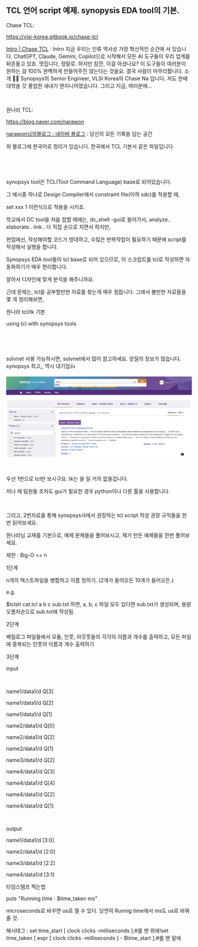 ## TCL 언어 script 예제. synopysis EDA tool의 기본.

Chase TCL:

https://vlsi-korea.gitbook.io/chase-tcl

[Intro | Chase TCL](https://vlsi-korea.gitbook.io/chase-tcl) : Intro 지금 우리는 인류 역사상 가장 혁신적인 순간에 서 있습니다. ChatGPT, Claude, Gemini, Copilot으로 시작해서 모든 AI 도구들이 우리 업계를 뒤흔들고 있죠. 멋집니다, 정말로. 하지만 잠깐, 이걸 아셨나요? 이 도구들이 여러분이 원하는 걸 100% 완벽하게 만들어주진 않는다는 것을요. 결국 사람이 마무리합니다. 소개 🧑‍💻 Synopsys의 Senior Engineer, VLSI Korea의 Chase Na 입니다. 저도 한때 대학을 갓 졸업한 새내기 엔지니어였습니다. 그리고 지금, 여러분에...

​

원나라 TCL:

https://blog.naver.com/narawon

[narawon님의블로그 : 네이버 블로그](https://blog.naver.com/narawon) : 당신의 모든 기록을 담는 공간

위 블로그에 한국어로 정리가 있습니다. 한국에서 TCL 기본서 같은 파일입니다.

​

​

synopsys tool은 TCL(Tool Command Language) base로 되어있습니다.

그 예시중 하나로 Design Compiler에서 constraint file(이하 sdc)를 적용할 때,

set xxx 1 이런식으로 적용을 시키죠.

학교에서 DC tool을 처음 접할 때에는, dc_shell -gui로 들어가서, analyze.. elaborate.. link.. 다 직접 손으로 치면서 하지만,

현업에선, 작성해야할 코드가 방대하고, 수많은 반복작업이 필요하기 때문에 script를 작성해서 실행을 합니다.

Synopsys EDA tool들이 tcl base로 되어 있으므로, 이 스크립트를 tcl로 작성하면 자동화하기가 매우 편리합니다.

알아서 디자인에 맞게 분석을 해주니까요.

근데 문제는, tcl을 공부할만한 자료를 찾는게 매우 힘듭니다. 그래서 볼만한 자료들을 몇 개 정리해보면,

원나라 tcl/tk 기본

using tcl with synopsys tools

​

​

solvnet 사용 가능하시면, solvnet에서 많이 참고하세요. 양질의 정보가 많습니다. synopsys 최고,, 역시 대기업👍

![0](./asset/0.png)

​

우선 1번으로 tcl만 보시구요. tk는 쓸 일 거의 없을겁니다.

저나 제 팀원들 조차도 gui가 필요한 경우 python이나 다른 툴을 사용합니다.

​

그리고, 2번자료를 통해 synopsys사에서 권장하는 tcl script 작성 권장 규칙들을 한 번 읽어보세요.

원나라님 교재를 기본으로, 예제 문제들을 풀어보시고, 제가 만든 예제들을 한번 풀어보세요.

제한 : Big-O <= n

1단계

n개의 텍스트파일을 병합하고 이름 정하기. (2개가 들어오든 10개가 들어오든.)

e.g.

$tclsh cat.tcl a b c sub.txt 하면, a, b, c 파일 모두 있다면 sub.txt가 생성되며, 용량 오름차순으로 sub.txt에 작성됨.

2단계

베릴로그 파일들에서 모듈, 인풋, 아웃풋들의 각각의 이름과 개수를 출력하고, 모든 파일에 중복되는 인풋의 이름과 개수 출력하기

3단계

input

​

name1/data1/d Q[3]

name1/data1/d Q[2]

name1/data1/d Q[1]

name2/data1/d Q[0]

name2/data1/d Q[2]

name2/data1/d Q[1]

name3/data1/d Q[2]

name4/data1/d Q[3]

name4/data1/d Q[4]

name4/data1/d Q[2]

name4/data1/d Q[1]

​

output

name1/data1/d [3:0]

name2/data1/d [2:0]

name3/data1/d [2:2]

name4/data1/d [3:1]

타임스탬프 찍는법

puts "Running time : $time_taken ms"

microseconds로 바꾸면 us로 잴 수 있다. 당연히 Runnig time에서 ms도 us로 바꿔줄 것.

 해시태그 : set time_start [ clock clicks -milliseconds ];#를 맨 위에!set time_taken [ expr [ clock clicks -milliseconds ] - $time_start ];#를 맨 밑에